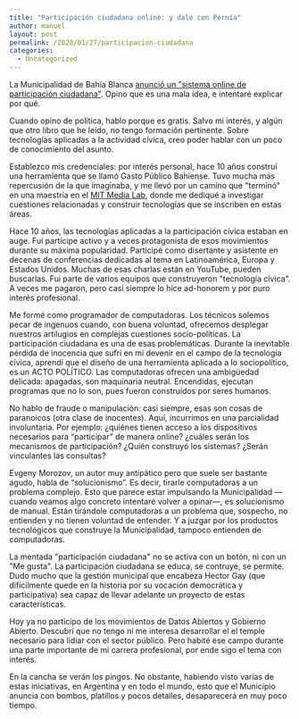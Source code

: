 ```yaml
---
title: "Participación ciudadana online: y dale con Pernía"
author: manuel
layout: post
permalink: /2020/01/27/participacion-ciudadana
categories:
  - Uncategorized
---
```


La Municipalidad de Bahía Blanca [anunció un "sistema online de participación ciudadana"](https://www.lanueva.com/nota/2020-1-25-7-30-56-preparan-un-plan-de-mayor-participacion-ciudadana-en-las-decisiones-municipales). Opino que es una mala idea, e intentaré explicar por qué. 

Cuando opino de política, hablo porque es gratis. Salvo mi interés, y algún que otro libro que he leído, no tengo formación pertinente. Sobre tecnologías aplicadas a la actividad cívica, creo poder hablar con un poco de conocimiento del asunto.

Establezco mis credenciales: por interés personal, hace 10 años construí una herramienta que se llamó Gasto Público Bahiense. Tuvo mucha más repercusión de la que imaginaba, y me llevó por un camino que "terminó" en una maestría en el [MIT Media Lab](https://media.mit.edu), donde me dediqué a investigar cuestiones relacionadas y construir tecnologías que se inscriben en estas áreas.

Hace 10 años, las tecnologías aplicadas a la participación cívica estaban en auge. Fui partícipe activo y a veces protagonista de esos movimientos durante su máxima popularidad. Participé como disertante y asistente en decenas de conferencias dedicadas al tema en Latinoamérica, Europa y Estados Unidos. Muchas de esas charlas están en YouTube, pueden buscarlas. Fui parte de varios equipos que construyeron "tecnología cívica". A veces me pagaron, pero casi siempre lo hice ad-honorem y por puro interés profesional.

Me formé como programador de computadoras. Los técnicos solemos pecar de ingenuos cuando, con buena voluntad, ofrecemos desplegar nuestros artilugios en complejas cuestiones socio-políticas. La participación ciudadana es una de esas problemáticas. Durante la inevitable pérdida de inocencia que sufrí en mi devenir en el campo de la tecnología cívica, aprendí que el diseño de una herramienta aplicada a lo sociopolítico, es un ACTO POLÍTICO. Las computadoras ofrecen una ambigüedad delicada: apagadas, son maquinaria neutral. Encendidas, ejecutan programas que no lo son, pues fueron construídos por seres humanos.

No hablo de fraude o manipulación: casi siempre, esas son cosas de paranoicos (otra clase de inocentes). Aquí, incurrimos en una parcialidad involuntaria. Por ejemplo: ¿quiénes tienen acceso a los dispositivos necesarios para “participar” de manera online? ¿cuáles serán los mecanismos de participación? ¿Quién construyó los sistemas? ¿Serán vinculantes las consultas?

Evgeny Morozov, un autor muy antipático pero que suele ser bastante agudo, habla de “solucionismo”. Es decir, tirarle computadoras a un problema complejo. Esto que parece estar impulsando la Municipalidad —cuando veamos algo concreto intentaré volver a opinar—, es solucionismo de manual. Están tirándole computadoras a un problema que, sospecho, no entienden y no tienen voluntad de entender. Y a juzgar por los productos tecnológicos que construye la Municipalidad, tampoco entienden de computadoras.

La mentada "participación ciudadana" no se activa con un botón, ni con un "Me gusta". La participación ciudadana se educa, se contruye, se permite. Dudo mucho que la gestión municipal que encabeza Hector Gay (que difícilmente quede en la historia por su vocación democrática y participativa) sea capaz de llevar adelante un proyecto de estas características.

Hoy ya no participo de los movimientos de Datos Abiertos y Gobierno Abierto. Descubrí que no tengo ni me interesa desarrollar el el temple necesario para lidiar con el sector público. Pero habité ese campo durante una parte importante de mi carrera profesional, por ende sigo el tema con interés.

En la cancha se verán los pingos. No obstante, habiendo visto varias de estas iniciativas, en Argentina y en todo el mundo, esto que el Municipio anuncia con bombos, platillos y pocos detalles, desaparecerá en muy poco tiempo.
